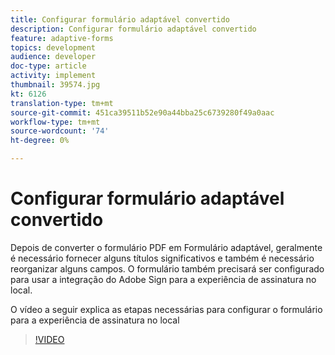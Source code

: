 ```yaml
---
title: Configurar formulário adaptável convertido
description: Configurar formulário adaptável convertido
feature: adaptive-forms
topics: development
audience: developer
doc-type: article
activity: implement
thumbnail: 39574.jpg
kt: 6126
translation-type: tm+mt
source-git-commit: 451ca39511b52e90a44bba25c6739280f49a0aac
workflow-type: tm+mt
source-wordcount: '74'
ht-degree: 0%

---
```


# Configurar formulário adaptável convertido

Depois de converter o formulário PDF em Formulário adaptável, geralmente é necessário fornecer alguns títulos significativos e também é necessário reorganizar alguns campos. O formulário também precisará ser configurado para usar a integração do Adobe Sign para a experiência de assinatura no local.

O vídeo a seguir explica as etapas necessárias para configurar o formulário para a experiência de assinatura no local

>[!VIDEO](https://video.tv.adobe.com/v/39574/?quality=9&learn=on)

